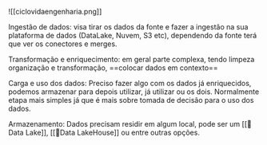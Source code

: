 
![[ciclovidaengenharia.png]]



Ingestão de dados: visa tirar os dados da fonte e fazer a ingestão na sua plataforma de dados (DataLake, Nuvem, S3 etc), dependendo da fonte terá que ver os conectores e merges.

Transformação e enriquecimento: em geral parte complexa, tendo limpeza organização e transformação, ==colocar dados em contexto== 

Carga e uso dos dados: Preciso fazer algo com os dados já enriquecidos, podemos armazenar para depois utilizar, já utilizar ou os dois. Normalmente etapa mais simples já que é mais sobre tomada de decisão para o uso dos dados.

Armazenamento: Dados precisam residir em algum local, pode ser um [[💽Data Lake]], [[💽Data LakeHouse]] ou entre outras opções.
